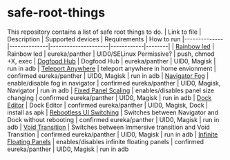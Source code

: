# safe-root-things
This repository contains a list of safe root things to do.
| Link to file | Description | Supported devices | Requirements | How to run
|--------------|--------------|---------------------|------------|--------|
| [Rainbow led](https://github.com/Toastconcern/safe-root-things/blob/main/things/colours.sh)         | Rainbow led | eureka/panther | UID0/SELinux Permissive? | push, chmod +X, exec
| [Dogfood Hub](https://github.com/Toastconcern/safe-root-things/blob/main/things/dogfood_hub.md)         | Dogfood Hub | eureka/panther | UID0, Magisk | run in adb
| [Teleport Anywhere](https://github.com/Toastconcern/safe-root-things/blob/main/things/disable_teleport_limit_in_home_environment.md) | teleport anywhere in home envionment | confirmed eureka/panther | UID0, Magisk | run in adb
| [Navigator Fog](https://github.com/Toastconcern/safe-root-things/blob/main/things/navigator_background_fog.md) | enable/disable fog in navigator | confirmed eureka/panther | UID0, Magisk, Navigator | run in adb
| [Fixed Panel Scaling](https://github.com/Toastconcern/safe-root-things/blob/main/things/fixed_panels.md) | enables/disables panel size changing | confirmed eureka/panther | UID0, Magisk | run in adb
| [Dock Editor](https://github.com/Lumince/DockEditor) | Dock Editor | confirmed eureka/panther | UID0, Magisk, Dock | install as apk
| [Rebootless UI Switching](https://github.com/Toastconcern/safe-root-things/blob/main/things/rebootlessuiswitching.md) | Switches between Navigator and Dock without rebooting | confirmed eureka/panther | UID0, Magisk | run in adb
| [Void Transition](https://github.com/Toastconcern/safe-root-things/blob/main/things/voidtransition.md) | Switches between Immersive transition and Void Transition | confirmed eureka/panther | UID0, Magisk | run in adb
| [Infinite Floating Panels](https://github.com/Toastconcern/safe-root-things/blob/main/things/infinitefloatingpanels.md) | enables/disables infinite floating panels | confirmed eureka/panther | UID0, Magisk | run in adb
